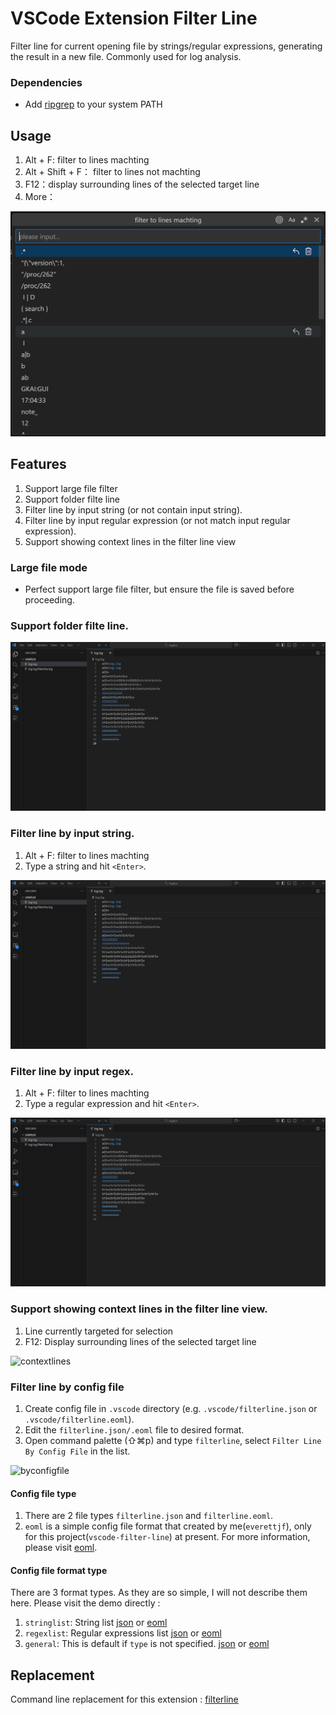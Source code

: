 # VSCode Extension Filter Line

Filter line for current opening file by strings/regular expressions, generating the result in a new file.
Commonly used for log analysis.

### Dependencies
- Add [ripgrep](https://github.com/BurntSushi/ripgrep) to your system PATH

## Usage
1. Alt + F: filter to lines machting
2. Alt + Shift + F： filter to lines not machting
2. F12：display surrounding lines of the selected target line
3. More：

![list](img/commandlist.png)

## Features

1. Support large file filter
2. Support folder filte line
3. Filter line by input string (or not contain input string).
4. Filter line by input regular expression (or not match input regular expression).
5. Support showing context lines in the filter line view

### Large file mode
* Perfect support large file filter, but ensure the file is saved before proceeding.

### Support folder filte line.
![searchdir](img/searchdir.gif)

### Filter line by input string.
1. Alt + F: filter to lines machting
2. Type a string and hit `<Enter>`.

![bystring](img/bystring.gif)

### Filter line by input regex.
1. Alt + F: filter to lines machting
2. Type a regular expression and hit `<Enter>`.

![byregex](img/byregex.gif)

### Support showing context lines in the filter line view.
1. Line currently targeted for selection
2. F12: Display surrounding lines of the selected target line

![contextlines](img/contextlines.gif)

### Filter line by config file

1. Create config file in `.vscode` directory (e.g. `.vscode/filterline.json` or `.vscode/filterline.eoml`).
2. Edit the `filterline.json/.eoml` file to desired format.
3. Open command palette (⇧⌘p) and type `filterline`, select `Filter Line By Config File` in the list.

![byconfigfile](img/byconfigfile.gif)

#### Config file type

1. There are 2 file types `filterline.json` and `filterline.eoml`. 
2. `eoml` is a simple config file format that created by me(`everettjf`), only for this project(`vscode-filter-line`) at present. For more information, please visit [eoml](https://github.com/everettjf/eoml).

#### Config file format type

There are 3 format types. As they are so simple, I will not describe them here. Please visit the demo directly :
1. `stringlist`: String list [json](demo/log0json/.vscode/filterline.json) or [eoml](demo/log0eoml/.vscode/filterline.eoml)
2. `regexlist`: Regular expressions list [json](demo/log1json/.vscode/filterline.json) or [eoml](demo/log1eoml/.vscode/filterline.eoml)
3. `general`: This is default if `type` is not specified. [json](demo/log2json/.vscode/filterline.json) or [eoml](demo/log2eoml/.vscode/filterline.eoml)


## Replacement

Command line replacement for this extension : [filterline](https://github.com/liangjunheng/vscode-filter-line)


